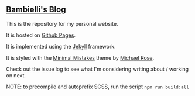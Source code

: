 ## [Bambielli's Blog](http://www.bambielli.com)

This is the repository for my personal website.

It is hosted on [Github Pages](https://pages.github.com/).

It is implemented using the [Jekyll](https://jekyllrb.com) framework.

It is styled with the [Minimal Mistakes](https://mmistakes.github.io/minimal-mistakes/) theme by [Michael Rose](https://mademistakes.com/about/).

Check out the issue log to see what I'm considering writing about / working on next.

NOTE: to precompile and autoprefix SCSS, run the script `npm run build:all`
